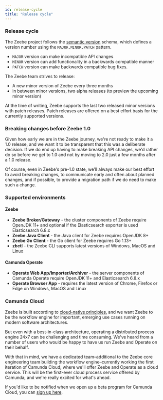 ```yaml
---
id: release-cycle
title: "Release cycle"
---
```

### Release cycle

The Zeebe project follows the [semantic version](https://semver.org/) schema,
which defines a version number using the `MAJOR.MINOR.PATCH` pattern.

- `MAJOR` version can make incompatible API changes
- `MINOR` version can add functionality in a backwards compatible manner
- `PATCH` version can make backwards compatible bug fixes.

The Zeebe team strives to release:
- A new minor version of Zeebe every three months
- In between minor versions, two alpha releases (to preview the upcoming minor version)

At the time of writing, Zeebe supports the last two released minor versions with
patch releases. Patch releases are offered on a best effort basis for the
currently supported versions.


### Breaking changes before Zeebe 1.0

Given how early we are in the Zeebe journey, we're not ready to make it a 1.0
release, and we want it to be transparent that this was a deliberate decision.
If we do end up having to make breaking API changes, we'd rather do so before
we get to 1.0 and not by moving to 2.0 just a few months after a 1.0 release.

Of course, even in Zeebe's pre-1.0 state, we'll always make our best effort to
avoid breaking changes, to communicate early and often about planned changes,
and if possible, to provide a migration path if we do need to make such a change.


### Supported environments


#### Zeebe

- **Zeebe Broker/Gateway** - the cluster components of Zeebe require OpenJDK 11+
  and optional if the Elasticsearch exporter is used Elasticsearch 6.8.x
- **Zeebe Java Client** - the Java client for Zeebe requires OpenJDK 8+
- **Zeebe Go Client** - the Go client for Zeebe requires Go 1.13+
- **zbctl** - the Zeebe CLI supports latest versions of Windows, MacOS and Linux

#### Camunda Operate

- **Operate Web App/Importer/Archiver** - the server components of Camunda
  Operate require OpenJDK 11+ and Elasticsearch 6.8.x
- **Operate Browser App** - requires the latest version of Chrome, Firefox or
  Edge on Windows, MacOS and Linux

### Camunda Cloud

Zeebe is built according to [cloud-native
principles](https://github.com/cncf/toc/blob/master/DEFINITION.md), and we want
Zeebe to be the workflow engine for important, emerging use cases running on
modern software architectures.

But even with a best-in-class architecture, operating a distributed process
engine 24x7 can be challenging and time consuming. We've heard from a number of
users who would be happy to have us run Zeebe and Operate on their behalf.

With that in mind, we have a dedicated team–additional to the Zeebe core
engineering team building the workflow engine–currently working the first
iteration of Camunda Cloud, where we'll offer Zeebe and Operate as a cloud
service. This will be the first-ever cloud process service offered by Camunda,
and we're really excited for what's ahead.

If you'd like to be notified when we open up a beta program for Camunda Cloud,
you can [sign up here](https://camunda.com/products/cloud/).


